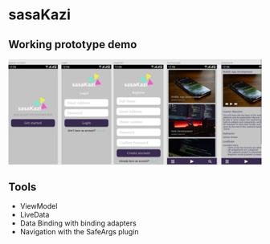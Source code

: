 # sasaKazi

## Working prototype demo
[![Watch the video](screenshots/demo.png)](https://youtu.be/hQGLeIyQ0rs)

## Tools
* ViewModel
* LiveData
* Data Binding with binding adapters
* Navigation with the SafeArgs plugin
